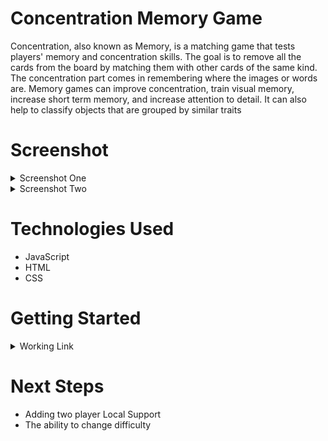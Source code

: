 # Concentration Memory Game
Concentration, also known as Memory, is a matching game that tests players' memory and concentration skills. 
The goal is to remove all the cards from the board by matching them with other cards of the same kind.
The concentration part comes in remembering where the images or words are.
Memory games can improve concentration, train visual memory, increase short term memory, and increase attention to detail.
It can also help to classify objects that are grouped by similar traits 

# Screenshot
<details>
  <summary>Screenshot One</summary>
	https://i.imgur.com/civrkV8.png
</details>

<details>
  <summary>Screenshot Two</summary>
	https://i.imgur.com/PM3bifN.png
</details>

# Technologies Used

- JavaScript
- HTML
- CSS

# Getting Started

<details>
  <summary>Working Link</summary>
	https://chrispaladin7.github.io/Concentration_Memory_Game/
</details>

# Next Steps

- Adding two player Local Support
- The ability to change difficulty 